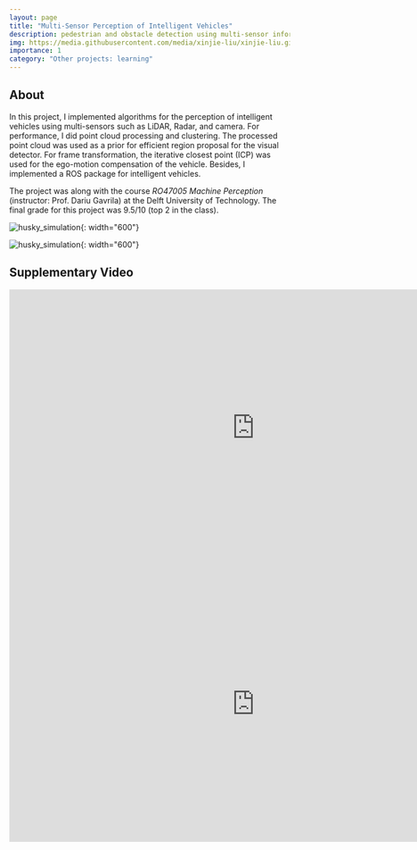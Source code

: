 ```yaml
---
layout: page
title: "Multi-Sensor Perception of Intelligent Vehicles"
description: pedestrian and obstacle detection using multi-sensor information
img: https://media.githubusercontent.com/media/xinjie-liu/xinjie-liu.github.io/main/assets/img/perception.gif
importance: 1
category: "Other projects: learning"
---
```


## About

In this project, I implemented algorithms for the perception of intelligent vehicles using multi-sensors such as LiDAR, Radar, and camera. For performance, I did point cloud processing and clustering. The processed point cloud was used as a prior for efficient region proposal for the visual detector. For frame transformation, the iterative closest point (ICP) was used for the ego-motion compensation of the vehicle. Besides, I implemented a ROS package for intelligent vehicles. 

The project was along with the course *RO47005 Machine Perception* (instructor: Prof. Dariu Gavrila) at the Delft University of Technology. The final grade for this project was 9.5/10 (top 2 in the class).

![husky_simulation](https://media.githubusercontent.com/media/xinjie-liu/xinjie-liu.github.io/main/assets/img/perception.gif){: width="600"}

![husky_simulation](https://media.githubusercontent.com/media/xinjie-liu/xinjie-liu.github.io/main/assets/img/intelligentvehicle.gif){: width="600"}



## Supplementary Video

<iframe width="880" height="495" src="https://www.youtube.com/embed/N3yv7vWhbWE" title="YouTube video player" frameborder="0" allow="accelerometer; autoplay; clipboard-write; encrypted-media; gyroscope; picture-in-picture" allowfullscreen></iframe>

<iframe width="880" height="495" src="https://www.youtube.com/embed/xyQBc3VUO2U" title="YouTube video player" frameborder="0" allow="accelerometer; autoplay; clipboard-write; encrypted-media; gyroscope; picture-in-picture" allowfullscreen></iframe>